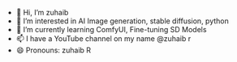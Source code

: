 - 👋 Hi, I’m zuhaib
- 👀 I’m interested in AI Image generation, stable diffusion, python
- 🌱 I’m currently learning ComfyUI, Fine-tuning SD Models
- 📫 I have a YouTube channel on my name @zuhaib r
- 😄 Pronouns: zuhaib R

<!---
techzuhaib/techzuhaib is a ✨ special ✨ repository because its `README.md` (this file) appears on your GitHub profile.
You can click the Preview link to take a look at your changes.
--->
